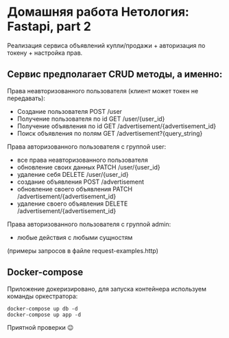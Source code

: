 # Домашняя работа Нетология: Fastapi, part 2

Реализация сервиса объявлений купли/продажи + авторизация по токену + настройка прав.

## Сервис предполагает CRUD методы, а именно:

Права неавторизованного пользователя (клиент может токен не передавать):

* Создание пользователя POST /user
* Получение пользователя по id GET /user/{user_id}
* Получение объявления по id GET /advertisement/{advertisement_id}
* Поиск объявления по полям GET /advertisement?{query_string}

Права авторизованного пользователя с группой user:

* все права неавторизованного пользователя
* обновление своих данных PATCH /user/{user_id}
* удаление себя DELETE /user/{user_id}
* создание объявления POST /advertisement
* обновление своего объявления PATCH /advertisement/{advertisement_id}
* удаление своего объявления DELETE /advertisement/{advertisement_id}

Права авторизованного пользователя с группой admin:

* любые действия с любыми сущностям

(примеры запросов в файле request-examples.http)

## Docker-compose
Приложение докеризировано, для запуска контейнера используем команды оркестратора:

```
docker-compose up db -d
docker-compose up app -d
```

Приятной проверки 😉